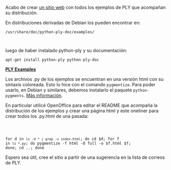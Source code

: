 <html><body><p>Acabo de crear <a target="_blank" title="PLY examples" href="http://www.juanjoconti.com.ar/files/python/ply-examples/">un sitio web</a> con todos los ejemplos de PLY que acompañan su distribución.



En distribuciones derivadas de Debian los pueden encontrar en:



<code>/usr/share/doc/python-ply-doc/examples/

</code>

luego de haber instalado python-ply y su documentación:



<code>apt-get install python-ply python-ply-doc</code>



<a target="_blank" title="PLY examples" href="http://www.juanjoconti.com.ar/files/python/ply-examples/"><strong>PLY Examples</strong></a>

<!--more-->Los archivos .py de los ejemplos se encuentran en una versión html con su sintaxis coloreada. Esto lo hice con el comando <code>pygmentize</code>. Para poder usarlo, en Debian y similares, debemos instalarlo el paquete <code>python-pygments</code>. <a target="_blank" title="Pygments" href="http://pygments.org/">Más información</a>.



En particular utilicé OpenOffice para editar el README que acompaña la distribución de los ejemplos y crear una página html y este oneliner para crear todos los .py.html de una pasada:

<code>

for d in `ls -d * | grep -v index.html`; do cd $d; for f in `ls *.py`; do pygmentize -f html -O full -o $f.html $f; done; cd ..; done</code>



Espero sea útil, cree el sitio a partir de una sugerencia en la lista de correos de PLY.</p></body></html>